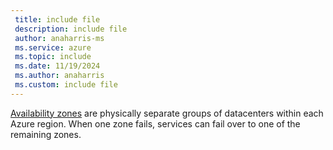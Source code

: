 ```yaml
---
 title: include file
 description: include file
 author: anaharris-ms
 ms.service: azure
 ms.topic: include
 ms.date: 11/19/2024
 ms.author: anaharris
 ms.custom: include file
---
```


[Availability zones](/azure/reliability/availability-zones-overview) are physically separate groups of datacenters within each Azure region. When one zone fails, services can fail over to one of the remaining zones.
